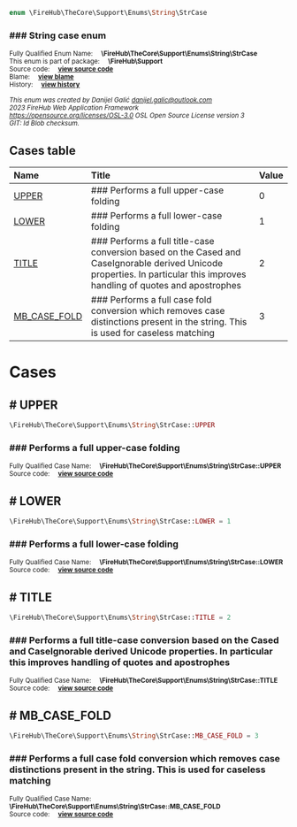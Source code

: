 
```php
enum \FireHub\TheCore\Support\Enums\String\StrCase
```

### ### String case enum
<sub>Fully Qualified Enum Name:  **\FireHub\TheCore\Support\Enums\String\StrCase**</sub><br>
<sub>This enum is part of package:  **\FireHub\Support**</sub><br>
<sub>Source code:  **[view source code](https://github.com/The-FireHub-Project/Core/blob/v1.0/src/support/enums/string/firehub.StrCase.php#L23)**</sub><br>
<sub>Blame:  **[view blame](https://github.com/The-FireHub-Project/Core/blame/v1.0/src/support/enums/string/firehub.StrCase.php)**</sub><br>
<sub>History:  **[view history](https://github.com/The-FireHub-Project/Core/commits/v1.0/src/support/enums/string/firehub.StrCase.php)**</sub><br>

<sub>_This enum was created by Danijel Galić <danijel.galic@outlook.com>_</sub><br>
<sub>_2023 FireHub Web Application Framework_</sub><br>
<sub>_<https://opensource.org/licenses/OSL-3.0> OSL Open Source License version 3_</sub><br>
<sub>_GIT: $Id$ Blob checksum._</sub><br>



## Cases table

| Name  | Title | Value |
| :---  | :---  | :---  |
|<a href="#upper">UPPER</a>|### Performs a full upper-case folding|0|
|<a href="#lower">LOWER</a>|### Performs a full lower-case folding|1|
|<a href="#title">TITLE</a>|### Performs a full title-case conversion based on the Cased and CaseIgnorable derived Unicode properties. In particular this improves handling of quotes and apostrophes|2|
|<a href="#mb_case_fold">MB_CASE_FOLD</a>|### Performs a full case fold conversion which removes case distinctions present in the string. This is used for caseless matching|3|


# Cases


<h2><a name="upper"># UPPER</a></h2>

```php
\FireHub\TheCore\Support\Enums\String\StrCase::UPPER
```

### ### Performs a full upper-case folding
<sub>Fully Qualified Case Name:  **\FireHub\TheCore\Support\Enums\String\StrCase::UPPER**</sub><br>
<sub>Source code:  **[view source code](https://github.com/The-FireHub-Project/Core/blob/v1.0/src/support/enums/string/firehub.StrCase.php#L29)**</sub><br>


<h2><a name="lower"># LOWER</a></h2>

```php
\FireHub\TheCore\Support\Enums\String\StrCase::LOWER = 1
```

### ### Performs a full lower-case folding
<sub>Fully Qualified Case Name:  **\FireHub\TheCore\Support\Enums\String\StrCase::LOWER**</sub><br>
<sub>Source code:  **[view source code](https://github.com/The-FireHub-Project/Core/blob/v1.0/src/support/enums/string/firehub.StrCase.php#L35)**</sub><br>


<h2><a name="title"># TITLE</a></h2>

```php
\FireHub\TheCore\Support\Enums\String\StrCase::TITLE = 2
```

### ### Performs a full title-case conversion based on the Cased and CaseIgnorable derived Unicode properties. In particular this improves handling of quotes and apostrophes
<sub>Fully Qualified Case Name:  **\FireHub\TheCore\Support\Enums\String\StrCase::TITLE**</sub><br>
<sub>Source code:  **[view source code](https://github.com/The-FireHub-Project/Core/blob/v1.0/src/support/enums/string/firehub.StrCase.php#L41)**</sub><br>


<h2><a name="mb_case_fold"># MB_CASE_FOLD</a></h2>

```php
\FireHub\TheCore\Support\Enums\String\StrCase::MB_CASE_FOLD = 3
```

### ### Performs a full case fold conversion which removes case distinctions present in the string. This is used for caseless matching
<sub>Fully Qualified Case Name:  **\FireHub\TheCore\Support\Enums\String\StrCase::MB_CASE_FOLD**</sub><br>
<sub>Source code:  **[view source code](https://github.com/The-FireHub-Project/Core/blob/v1.0/src/support/enums/string/firehub.StrCase.php#L47)**</sub><br>


